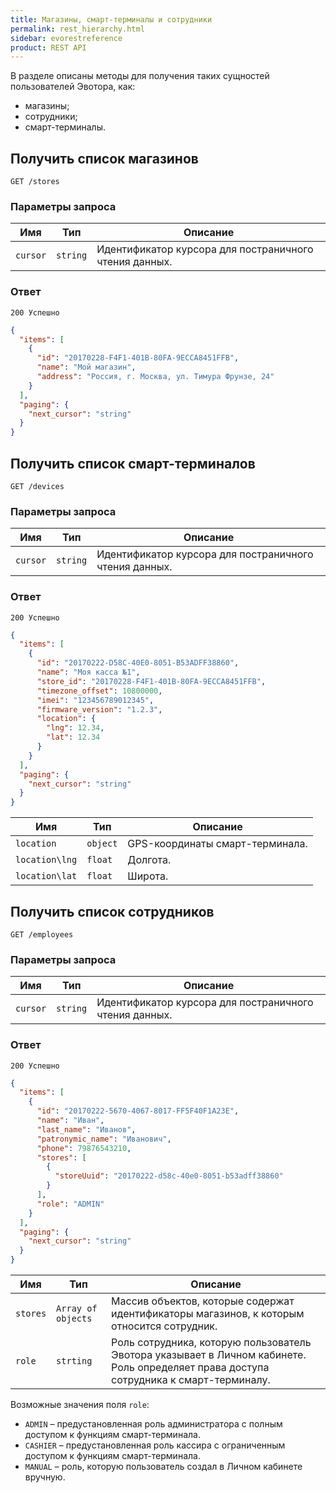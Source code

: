 ```yaml
---
title: Магазины, смарт-терминалы и сотрудники
permalink: rest_hierarchy.html
sidebar: evorestreference
product: REST API
---
```


В разделе описаны методы для получения таких сущностей пользователей Эвотора, как:

* магазины;
* сотрудники;
* смарт-терминалы.

## Получить список магазинов

    GET /stores

### Параметры запроса

Имя  | Тип  | Описание
-----|------|--------------
`cursor`| `string` | Идентификатор курсора для постраничного чтения данных.

### Ответ

```
200 Успешно
```

```json
{
  "items": [
    {
      "id": "20170228-F4F1-401B-80FA-9ECCA8451FFB",
      "name": "Мой магазин",
      "address": "Россия, г. Москва, ул. Тимура Фрунзе, 24"
    }
  ],
  "paging": {
    "next_cursor": "string"
  }
}
```

## Получить список смарт-терминалов

    GET /devices

### Параметры запроса

Имя  | Тип  | Описание
-----|------|--------------
`cursor`| `string` | Идентификатор курсора для постраничного чтения данных.

### Ответ

```
200 Успешно
```

```json
{
  "items": [
    {
      "id": "20170222-D58C-40E0-8051-B53ADFF38860",
      "name": "Моя касса №1",
      "store_id": "20170228-F4F1-401B-80FA-9ECCA8451FFB",
      "timezone_offset": 10800000,
      "imei": "123456789012345",
      "firmware_version": "1.2.3",
      "location": {
        "lng": 12.34,
        "lat": 12.34
      }
    }
  ],
  "paging": {
    "next_cursor": "string"
  }
}
```

Имя  | Тип  | Описание
-----|------|--------------
`location`| `object` | GPS-координаты смарт-терминала.
`location\lng`| `float` | Долгота.
`location\lat`| `float` | Широта.

## Получить список сотрудников

    GET /employees

### Параметры запроса

Имя  | Тип  | Описание
-----|------|--------------
`cursor`| `string` | Идентификатор курсора для постраничного чтения данных.

### Ответ

```
200 Успешно
```

```json
{
  "items": [
    {
      "id": "20170222-5670-4067-8017-FF5F40F1A23E",
      "name": "Иван",
      "last_name": "Иванов",
      "patronymic_name": "Иванович",
      "phone": 79876543210,
      "stores": [
        {
          "storeUuid": "20170222-d58c-40e0-8051-b53adff38860"
        }
      ],
      "role": "ADMIN"
    }
  ],
  "paging": {
    "next_cursor": "string"
  }
}
```

Имя  | Тип  | Описание
-----|------|--------------
`stores`| `Array of objects` | Массив объектов, которые содержат идентификаторы магазинов, к которым относится сотрудник.
`role`| `strting` | Роль сотрудника, которую пользователь Эвотора указывает в Личном кабинете. Роль определяет права доступа сотрудника к смарт-терминалу.

Возможные значения поля `role`:

* `ADMIN` – предустановленная роль администратора с полным доступом к функциям смарт-терминала.
* `CASHIER` – предустановленная роль кассира с ограниченным доступом к функциям смарт-терминала.
* `MANUAL` – роль, которую пользователь создал в Личном кабинете вручную.
